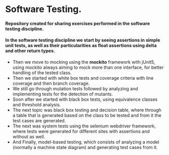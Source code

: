 # Software Testing.
 
#### Repository created for sharing exercises performed in the software testing discipline.
#### In the software testing discipline we start by seeing assertions in simple unit tests, as well as their particularities as float assertions using delta and other return types.
* Then we move to mocking using the **mockito** framework with jUnit5, using mockito always aiming to mock more than one interface, for better handling of the tested class.
* Then we started with white box tests and coverage criteria with line coverage and then branch coverage.
* We still go through mutation tests followed by analyzing and implementing tests for the detection of mutants.
* Soon after we started with black box tests, using equivalence classes and threshold analysis.
* The next topic was black box testing and decision table, where through a table that is generated based on the class to be tested and from it the test cases are generated.
* The next was system tests using the selenium webdriver framework, where tests were generated for different sites with assertions and without as well.
* And Finally, model-based testing, which consists of analyzing a model (normally a machine state diagram) and generating test cases from it.
